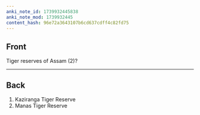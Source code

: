 ```yaml
---
anki_note_id: 1739932445838
anki_note_mod: 1739932445
content_hash: 96e72a3643107b6cd637cdff4c82fd75
---
```


## Front

Tiger reserves of Assam (2)?

<hr/>

## Back

1. Kaziranga Tiger Reserve  
2. Manas Tiger Reserve